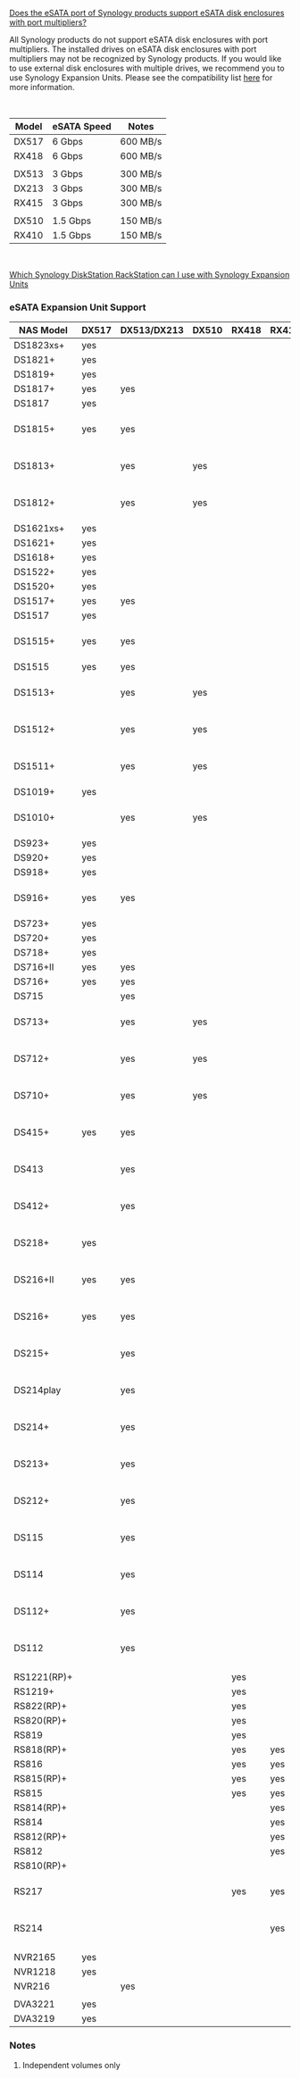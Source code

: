 [Does the eSATA port of Synology products support eSATA disk enclosures with port multipliers?](https://kb.synology.com/en-us/DSM/tutorial/Does_the_eSATA_port_of_Synology_products_support_eSATA_disk_enclosures_with_port_multipliers)

All Synology products do not support eSATA disk enclosures with port multipliers. The installed drives on eSATA disk enclosures with port multipliers may not be recognized by Synology products. If you would like to use external disk enclosures with multiple drives, we recommend you to use Synology Expansion Units. Please see the compatibility list [here](https://www.synology.com/en-us/knowledgebase/DSM/tutorial/Compatibility_List/Which_Synology_DiskStation_RackStation_can_I_use_with_Synology_Expansion_Units) for more information.

<br>

| Model | eSATA Speed | Notes |
|-------|-------------|-------|
| DX517 | 6 Gbps | 600 MB/s |
|	RX418 | 6 Gbps | 600 MB/s |
| | |
|	DX513 | 3 Gbps | 300 MB/s |
| DX213 | 3 Gbps | 300 MB/s |
|	RX415 | 3 Gbps | 300 MB/s |
| | |
|	DX510 | 1.5 Gbps | 150 MB/s | 
|	RX410 | 1.5 Gbps | 150 MB/s |

<br>

[Which Synology DiskStation RackStation can I use with Synology Expansion Units](https://kb.synology.com/en-global/DSM/tutorial/Which_Synology_DiskStation_RackStation_can_I_use_with_Synology_Expansion_Units)

### eSATA Expansion Unit Support

| NAS Model | DX517 | DX513/DX213 | DX510 | RX418 | RX415 | RX410 | Notes |
|-----------|-------|-------------|-------|-------|-------|-------|----------|
| DS1823xs+ | yes | | | | | | |
| DS1821+ | yes | | | | | | |
| DS1819+ | yes | | | | | | |
| DS1817+ | yes | yes | | | | | |
| DS1817 | yes | | | | | | |
| DS1815+ | yes | yes | | | | | See note 1 |
| DS1813+ | | yes | yes | | | | See note 1 |
| DS1812+ | | yes | yes | | | | See note 1 |
| DS1621xs+ | yes | | | | | | |
| DS1621+ | yes | | | | | | |
| DS1618+ | yes | | | | | | |
| DS1522+ | yes | | | | | | |
| DS1520+ | yes | | | | | | |
| DS1517+ | yes | yes | | | | | |
| DS1517 | yes | | | | | | |
| DS1515+ | yes | yes | | | | | See note 1 |
| DS1515 | yes | yes | | | | | |
| DS1513+ | | yes | yes | | | | See note 1 |
| DS1512+ | | yes | yes | | | | See note 1 |
| DS1511+ | | yes | yes | | | | See note 1 |
| DS1019+ | yes | | | | | | |
| DS1010+ | | yes | yes | | | | See note 1 |
| DS923+ | yes | | | | | | |
| DS920+ | yes | | | | | | |
| DS918+ | yes | | | | | | |
| DS916+ | yes | yes | | | | | See note 1 |
| DS723+ | yes | | | | | | |
| DS720+ | yes | | | | | | |
| DS718+ | yes | | | | | | |
| DS716+II | yes | yes | | | | | |
| DS716+ | yes | yes | | | | | |
| DS715 | | yes | | | | | |
| DS713+ | | yes | yes | | | | See note 1 |
| DS712+ | | yes | yes | | | | See note 1 |
| DS710+ | | yes | yes | | | | See note 1 |
| DS415+ |  yes| yes | | | | | See note 1 |
| DS413 | | yes | | | | | See note 1 |
| DS412+ | | yes | | | | | See note 1 |
| DS218+ | yes | | | | | | See note 1 |
| DS216+II | yes | yes | | | | | See note 1 |
| DS216+ | yes | yes | | | | | See note 1 |
| DS215+ | | yes | | | | | See note 1 |
| DS214play | | yes | | | | | See note 1 |
| DS214+ | | yes | | | | | See note 1 |
| DS213+ | | yes | | | | | See note 1 |
| DS212+ | | yes | | | | | See note 1 |
| DS115 | | yes | | | | | See note 1 |
| DS114 | | yes | | | | | See note 1 |
| DS112+ | | yes | | | | | See note 1 |
| DS112 | | yes | | | | | See note 1 |
| | | | | | | | |
| RS1221(RP)+ | | | | yes | | | |
| RS1219+ | | | | yes | | | |
| RS822(RP)+ | | | | yes | | | |
| RS820(RP)+ | | | | yes | | | |
| RS819 | | | | yes | | | |
| RS818(RP)+ | | | | yes | yes | | |
| RS816 | | | | yes | yes | | |
| RS815(RP)+ | | | | yes | yes | | |
| RS815 | | | | yes | yes | | |
| RS814(RP)+ | | | | | yes | yes | |
| RS814 | | | | | yes | yes | |
| RS812(RP)+ | | | | | yes | yes | |
| RS812 | | | | | yes | yes | |
| RS810(RP)+ | | | | | | yes | |
| RS217 | | | | yes | yes | | See note 1 |
| RS214 | | | | | yes | | See note 1 |
| | | | | | | | |
| NVR2165 | yes | | | | | | |
| NVR1218 | yes | | | | | | |
| NVR216 | | yes | | | | | |
| | | | | | | | |
| DVA3221 | yes | | | | | | |
| DVA3219 | yes | | | | | | |

### Notes

1. Independent volumes only

<br>
